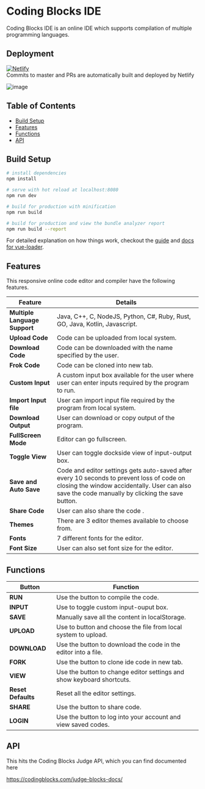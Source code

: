 # Coding Blocks IDE  
Coding Blocks IDE is an online IDE which supports compilation of multiple programming languages. 

## Deployment

[![Netlify](https://www.netlify.com/img/global/badges/netlify-color-accent.svg)](https://app.netlify.com/sites/cb-ide)  
Commits to master and PRs are automatically built and deployed by Netlify

![image](https://user-images.githubusercontent.com/49487927/94985096-1cf20b00-0571-11eb-84ee-eaee3fdcf83c.png)

## Table of Contents
- [Build Setup](#build-setup)
- [Features](#features)
- [Functions](#functions)
- [API](#api)
  
## Build Setup

``` bash
# install dependencies
npm install

# serve with hot reload at localhost:8080
npm run dev

# build for production with minification
npm run build

# build for production and view the bundle analyzer report
npm run build --report
```

For detailed explanation on how things work, checkout the [guide](http://vuejs-templates.github.io/webpack/) and [docs for vue-loader](http://vuejs.github.io/vue-loader).

## Features
This responsive online code editor and compiler have the following features.

|Feature|Details|
|-------|-------|
|**Multiple Language Support**|Java, C++, C, NodeJS, Python, C#, Ruby, Rust, GO, Java, Kotlin, Javascript.|
|**Upload Code**|Code can be uploaded from local system.|
|**Download Code**|Code can be downloaded with the name specified by the user.|
|**Frok Code**|Code can be cloned into new tab.|
|**Custom Input**|A custom input box available for the user where user can enter inputs required by the program to run.|
|**Import Input file**|User can import input file required by the program from local system.|
|**Download Output**|User can download or copy output of the program.|
|**FullScreen Mode**|Editor can go fullscreen.|
|**Toggle View**|User can toggle dockside view of input-output box.|
|**Save and Auto Save**|Code and editor settings gets auto-saved after every 10 seconds to prevent loss of code on closing the window accidentally. User can also save the code manually by clicking the save button.|
|**Share Code**|User can also share the code .|
|**Themes**|There are 3 editor themes available to choose from.|
|**Fonts**|7 different fonts for the editor.|
|**Font Size**|User can also set font size for the editor.|


## Functions
|Button|Function|
|------|--------|
|**RUN**|Use the button to compile the code.|
|**INPUT**|Use to toggle custom input-ouput box.|
|**SAVE**| Manually save all the content in localStorage.|
|**UPLOAD**|Use to button and choose the file from local system to upload.|
|**DOWNLOAD**|Use the button to download the code in the editor into a file.|
|**FORK**|Use the button to clone ide code in new tab.|
|**VIEW**|Use the button to change editor settings and show keyboard shortcuts.|
|**Reset Defaults**| Reset all the editor settings.|
|**SHARE**|Use the button to share code.|
|**LOGIN**|Use the button to log into your account and view saved codes.|


## API 
This hits the Coding Blocks Judge API, which you can find documented here

<https://codingblocks.com/judge-blocks-docs/>

